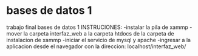# bases de datos 1
 trabajo final bases de datos 1
INSTRUCIONES:
-instalar la pila de xammp
-mover la carpeta interfaz_web a la carpeta htdocs de la carpeta de instalacion de xammp
-iniciar el servicio de mysql y apache
-ingresar a la aplicacion desde el navegador con la direccion:
localhost/interfaz_web/
